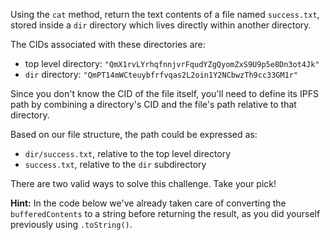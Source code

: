 Using the `cat` method, return the text contents of a file named `success.txt`, stored inside a `dir` directory which lives directly within another directory.

The CIDs associated with these directories are:

* top level directory: `"QmX1rvLYrhqfnnjvrFqudYZgQyomZxS9U9p5e8Dn3ot4Jk"`
* `dir` directory: `"QmPT14mWCteuybfrfvqas2L2oin1Y2NCbwzTh9cc33GM1r"`

Since you don't know the CID of the file itself, you'll need to define its IPFS path by combining a directory's CID and the file's path relative to that directory.

Based on our file structure, the path could be expressed as:

* `dir/success.txt`, relative to the top level directory
* `success.txt`, relative to the `dir` subdirectory

There are two valid ways to solve this challenge. Take your pick!

**Hint:** In the code below we've already taken care of converting the `bufferedContents` to a string before returning the result, as you did yourself previously using `.toString()`.
